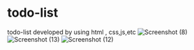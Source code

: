 # todo-list
todo-list developed by using html , css,js,etc
![Screenshot (8)](https://github.com/Naga-Vaishnavi/todo-list/assets/171169639/dbe087e1-20d4-4159-81bc-820da017bb66)
![Screenshot (13)](https://github.com/Naga-Vaishnavi/todo-list/assets/171169639/0b8f6c4a-fdd0-4737-b4ab-2359be2321fb)
![Screenshot (12)](https://github.com/Naga-Vaishnavi/todo-list/assets/171169639/da974659-56e6-493b-8896-9cca5dd47686)
